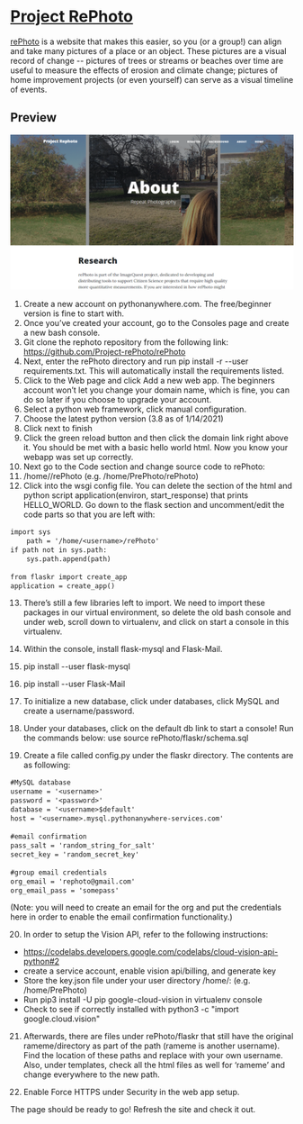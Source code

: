 # [Project RePhoto](https://rameme.pythonanywhere.com/)

[rePhoto](https://rameme.pythonanywhere.com/) is a website that makes this easier, so you (or a group!) can align and take many pictures of a place or an object. These pictures are a visual record of change -- pictures of trees or streams or beaches over time are useful to measure the effects of erosion and climate change; pictures of home improvement projects (or even yourself) can serve as a visual timeline of events.

## Preview

[![Current Site](https://github.com/Chen-Hao-Liu/flask_rephoto/blob/master/flaskr/static/imgs/screenCapture.png)](https://rameme.pythonanywhere.com/)

1. Create a new account on pythonanywhere.com. The free/beginner version is fine to start with.
2. Once you’ve created your account, go to the Consoles page and create a new bash console.
3. Git clone the rephoto repository from the following link: https://github.com/Project-rePhoto/rePhoto
4. Next, enter the rePhoto directory and run pip install -r --user requirements.txt. This will automatically install the requirements listed.
5. Click to the Web page and click Add a new web app. The beginners account won’t let you change your domain name, which is fine, you can do so later if you choose to upgrade your account.
6. Select a python web framework, click manual configuration.
7. Choose the latest python version (3.8 as of 1/14/2021)
8. Click next to finish
9. Click the green reload button and then click the domain link right above it. You should be met with a basic hello world html. Now you know your webapp was set up correctly.
10. Next go to the Code section and change source code to rePhoto:
11. /home/<username>/rePhoto (e.g. /home/PrePhoto/rePhoto)
12. Click into the wsgi config file. You can delete the section of the html and python script application(environ, start_response) that prints HELLO_WORLD. Go down to the flask section and uncomment/edit the code parts so that you are left with:

```
import sys
    path = '/home/<username>/rePhoto'
if path not in sys.path:
    sys.path.append(path)

from flaskr import create_app
application = create_app()
```
13. There’s still a few libraries left to import. We need to import these packages in our virtual environment, so delete the old bash console and under web, scroll down to virtualenv, and click on start a console in this virtualenv.
14. Within the console, install flask-mysql and Flask-Mail.
15. pip install --user flask-mysql
16. pip install --user Flask-Mail
17. To initialize a new database, click under databases, click MySQL and create a username/password. 
18. Under your databases, click on the default db link to start a console! Run the commands below:
  use <database name>
  source rePhoto/flaskr/schema.sql

19. Create a file called config.py under the flaskr directory. The contents are as following:

```
#MySQL database
username = '<username>'
password = '<password>'
database = '<username>$default'
host = '<username>.mysql.pythonanywhere-services.com'

#email confirmation
pass_salt = 'random_string_for_salt'
secret_key = 'random_secret_key'

#group email credentials
org_email = 'rephoto@gmail.com'
org_email_pass = 'somepass'
```

(Note: you will need to create an email for the org and put the credentials here in order to enable the email confirmation functionality.)

20. In order to setup the Vision API, refer to the following instructions:
  * https://codelabs.developers.google.com/codelabs/cloud-vision-api-python#2
  * create a service account, enable vision api/billing, and generate key
  * Store the key.json file under your user directory /home/<username>: (e.g. /home/PrePhoto)
  * Run pip3 install -U pip google-cloud-vision in virtualenv console
  * Check to see if correctly installed with python3 -c "import google.cloud.vision"

21. Afterwards, there are files under rePhoto/flaskr that still have the original rameme/directory as part of the path (rameme is another username). Find the location of these paths and replace with your own username. Also, under templates, check all the html files as well for ‘rameme’ and change everywhere to the new path.

22. Enable Force HTTPS under Security in the web app setup.

The page should be ready to go! Refresh the site and check it out.
